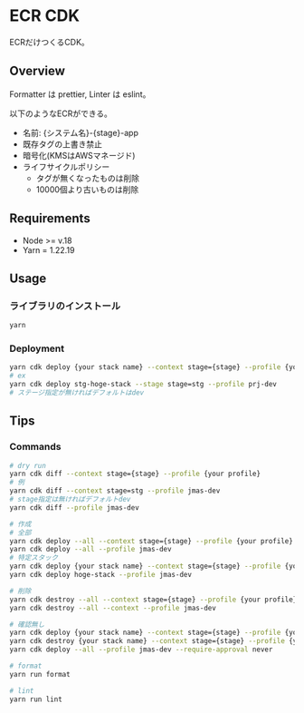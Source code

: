 # ECR CDK

ECRだけつくるCDK。

## Overview

Formatter は prettier, Linter は eslint。

以下のようなECRができる。

- 名前: {システム名}-{stage}-app
- 既存タグの上書き禁止
- 暗号化(KMSはAWSマネージド)
- ライフサイクルポリシー
  - タグが無くなったものは削除
  - 10000個より古いものは削除

## Requirements

- Node >= v.18
- Yarn = 1.22.19

## Usage

### ライブラリのインストール

```sh
yarn
```

### Deployment

```sh
yarn cdk deploy {your stack name} --context stage={stage} --profile {your profile}
# ex
yarn cdk deploy stg-hoge-stack --stage stage=stg --profile prj-dev
# ステージ指定が無ければデフォルトはdev
```

## Tips

### Commands

```sh
# dry run
yarn cdk diff --context stage={stage} --profile {your profile}
# 例
yarn cdk diff --context stage=stg --profile jmas-dev
# stage指定は無ければデフォルトdev
yarn cdk diff --profile jmas-dev

# 作成
# 全部
yarn cdk deploy --all --context stage={stage} --profile {your profile}
yarn cdk deploy --all --profile jmas-dev
# 特定スタック
yarn cdk deploy {your stack name} --context stage={stage} --profile {your profile}
yarn cdk deploy hoge-stack --profile jmas-dev

# 削除
yarn cdk destroy --all --context stage={stage} --profile {your profile}
yarn cdk destroy --all --context --profile jmas-dev

# 確認無し
yarn cdk deploy {your stack name} --context stage={stage} --profile {your profile} --require-approval never
yarn cdk destroy {your stack name} --context stage={stage} --profile {your profile} --force
yarn cdk deploy --all --profile jmas-dev --require-approval never

# format
yarn run format

# lint
yarn run lint

```
